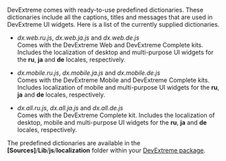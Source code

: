 DevExtreme comes with ready-to-use predefined dictionaries. These dictionaries include all the captions, titles and messages that are used in DevExtreme UI widgets. Here is a list of the currently supplied dictionaries.

- *dx.web.ru.js*, *dx.web.ja.js* and *dx.web.de.js*  
Comes with the DevExtreme Web and DevExtreme Complete kits. Includes the localization of desktop and multi-purpose UI widgets for the **ru**, **ja** and **de** locales, respectively.

- *dx.mobile.ru.js*, *dx.mobile.ja.js* and *dx.mobile.de.js*  
Comes with the DevExtreme Mobile and DevExtreme Complete kits. Includes localization of mobile and multi-purpose UI widgets for the **ru**, **ja** and **de** locales, respectively.

- *dx.all.ru.js*, *dx.all.ja.js* and *dx.all.de.js*  
Comes with the DevExtreme Complete kit. Includes the localization of desktop, mobile and multi-purpose UI widgets for the **ru**, **ja** and **de** locales, respectively.

The predefined dictionaries are available in the **[Sources]**/**Lib**/**js**/**localization** folder within your [DevExtreme package](/concepts/Common/07%20DevExtreme%20Packages/30%20DevExtreme%20Complete.md '/Documentation/Guide/Common/DevExtreme_Packages/#DevExtreme_Complete'). 
